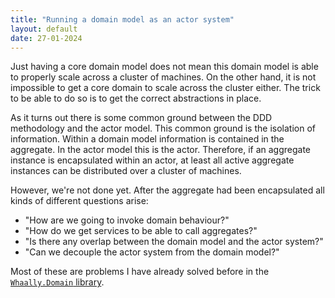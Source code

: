 ```yaml
---
title: "Running a domain model as an actor system"
layout: default
date: 27-01-2024
---
```


Just having a core domain model does not mean this domain model is able to properly scale across a cluster of machines. On the other hand, it is not impossible to get a core domain to scale across the cluster either. The trick to be able to do so is to get the correct abstractions in place.

As it turns out there is some common ground between the DDD methodology and the actor model. This common ground is the isolation of information. Within a domain model information is contained in the aggregate. In the actor model this is the actor. Therefore, if an aggregate instance is encapsulated within an actor, at least all active aggregate instances can be distributed over a cluster of machines.

However, we're not done yet. After the aggregate had been encapsulated all kinds of different questions arise:
- "How are we going to invoke domain behaviour?"
- "How do we get services to be able to call aggregates?"
- "Is there any overlap between the domain model and the actor system?"
- "Can we decouple the actor system from the domain model?"

Most of these are problems I have already solved before in the [`Whaally.Domain` library](https://github.com/whaally/domain).